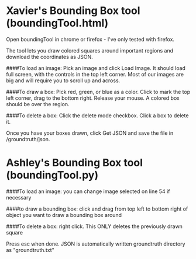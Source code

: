 Xavier's Bounding Box tool (boundingTool.html)
==============================================
Open boundingTool in chrome or firefox - I've only tested with firefox.

The tool lets you draw colored squares around important regions and download the coordinates as JSON.

####To load an image:
Pick an image and click Load Image.  It should load full screen, with the controls in the top left corner.
Most of our images are big and will require you to scroll up and across.

####To draw a box:
Pick red, green, or blue as a color.  Click to mark the top left corner, drag to the bottom right.  Release your mouse.
A colored box should be over the region.

####To delete a box:
Click the delete mode checkbox.  Click a box to delete it.

Once you have your boxes drawn, click Get JSON and save the file in /groundtruth/json.

Ashley's Bounding Box tool (boundingTool.py)
============================================

####To load an image:
you can change image selected on line 54 if necessary

####to draw a bounding box:
click and drag from top left to bottom right of object you want to draw a bounding box around

####To delete a box:
right click. This ONLY deletes the previously drawn square

Press esc when done. JSON is automatically written groundtruth directory as "groundtruth.txt"
